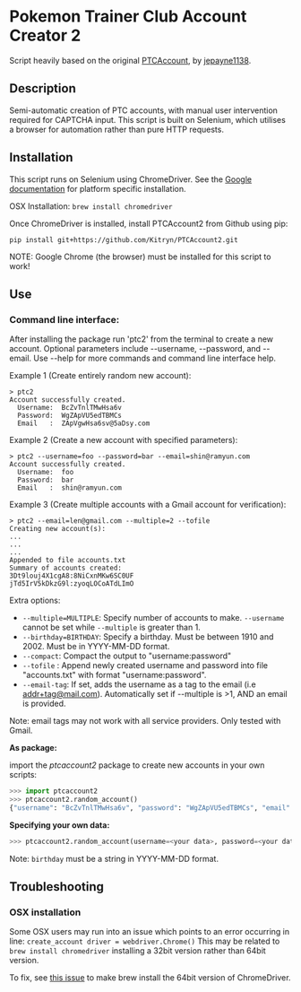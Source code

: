 # Pokemon Trainer Club Account Creator 2
Script heavily based on the original [PTCAccount](https://github.com/jepayne1138/PTCAccount), by [jepayne1138](https://github.com/jepayne1138).

## Description
Semi-automatic creation of PTC accounts, with manual user intervention required for CAPTCHA input. This script is built on Selenium, which utilises a browser for automation rather than pure HTTP requests.

## Installation

This script runs on Selenium using ChromeDriver. See the [Google documentation](https://sites.google.com/a/chromium.org/chromedriver/downloads) for platform specific installation.

OSX Installation: `brew install chromedriver`

Once ChromeDriver is installed, install PTCAccount2 from Github using pip:

`pip install git+https://github.com/Kitryn/PTCAccount2.git`

NOTE: Google Chrome (the browser) must be installed for this script to work!

## Use

### Command line interface:

After installing the package run 'ptc2' from the terminal to create a new account. Optional parameters include --username, --password, and --email. Use --help for more commands and command line interface help.

Example 1 (Create entirely random new account):

```
> ptc2
Account successfully created.
  Username:  BcZvTnlTMwHsa6v
  Password:  WgZApVU5edTBMCs
  Email   :  ZApVgwHsa6sv@5aDsy.com
```

Example 2 (Create a new account with specified parameters):

```
> ptc2 --username=foo --password=bar --email=shin@ramyun.com
Account successfully created.
  Username:  foo
  Password:  bar
  Email   :  shin@ramyun.com
```

Example 3 (Create multiple accounts with a Gmail account for verification):
```
> ptc2 --email=len@gmail.com --multiple=2 --tofile
Creating new account(s):
...
...
...
Appended to file accounts.txt
Summary of accounts created:
3Dt9louj4X1cgA8:8NiCxnMKw6SC0UF
jTd5IrV5kDkzG9l:zyoqLOCoATdLImO
```

Extra options:

* `--multiple=MULTIPLE`: Specify number of accounts to make. `--username` cannot be set while `--multiple` is greater than 1.
* `--birthday=BIRTHDAY`: Specify a birthday. Must be between 1910 and 2002. Must be in YYYY-MM-DD format.
* `--compact`: Compact the output to "username:password"
* `--tofile` : Append newly created username and password into file "accounts.txt" with format "username:password".
* `--email-tag`: If set, adds the username as a tag to the email (i.e addr+tag@mail.com). Automatically set if --multiple is >1, AND an email is provided.

Note: email tags may not work with all service providers. Only tested with Gmail.

**As package:**

import the _ptcaccount2_ package to create new accounts in your own scripts:

```python
>>> import ptcaccount2
>>> ptcaccount2.random_account()
{"username": "BcZvTnlTMwHsa6v", "password": "WgZApVU5edTBMCs", "email": "ZApVgwHsa6sv@5aDsy.com"}
```

**Specifying your own data:**
```python
>>> ptcaccount2.random_account(username=<your data>, password=<your data>, email=<your data>, birthday=<your data>, email_tag=<True/False>)
```

Note: `birthday` must be a string in YYYY-MM-DD format.

## Troubleshooting

### OSX installation

Some OSX users may run into an issue which points to an error occurring in line: `create_account driver = webdriver.Chrome()` This may be related to `brew install chromedriver` installing a 32bit version rather than 64bit version.

To fix, see [this issue](https://github.com/Kitryn/PTCAccount2/issues/1) to make brew install the 64bit version of ChromeDriver.
